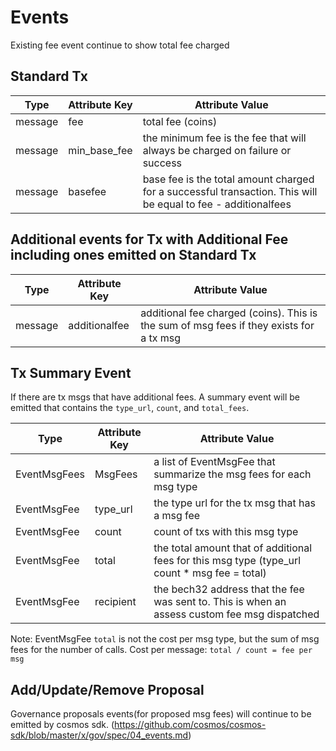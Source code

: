 <!--
order: 5
-->

# Events

Existing fee event continue to show total fee charged

## Standard Tx

| Type     | Attribute Key | Attribute Value                                                                                                  |
| -------- | ------------- | ---------------------------------------------------------------------------------------------------------------- |
| message  | fee           | total fee (coins)                                                                                                |
| message  | min_base_fee  | the minimum fee is the fee that will always be charged on failure or success                                     |
| message  | basefee       | base fee is the total amount charged for a successful transaction.  This will be equal to fee - additionalfees   |

## Additional events for Tx with Additional Fee including ones emitted on Standard Tx

| Type     | Attribute Key | Attribute Value                                                                           |
| -------- | ------------- | ----------------------------------------------------------------------------------------- |
| message  | additionalfee | additional fee charged (coins).  This is the sum of msg fees if they exists for a tx msg  |

## Tx Summary Event

If there are tx msgs that have additional fees.  A summary event will be emitted that contains the `type_url`, `count`, and `total_fees`.

| Type         | Attribute Key | Attribute Value                                                                                |
| ------------ | ------------- | ---------------------------------------------------------------------------------------------- |
| EventMsgFees | MsgFees       | a list of EventMsgFee that summarize the msg fees for each msg type                            |
| EventMsgFee  | type_url      | the type url for the tx msg that has a msg fee                                                 |
| EventMsgFee  | count         | count of txs with this msg type                                                                |
| EventMsgFee  | total         | the total amount that of additional fees for this msg type (type_url count * msg fee = total)  |
| EventMsgFee  | recipient     | the bech32 address that the fee was sent to.  This is when an assess custom fee msg dispatched |

Note: EventMsgFee `total` is not the cost per msg type, but the sum of msg fees for the number of calls.  Cost per message: `total / count = fee per msg`
## Add/Update/Remove Proposal
 
Governance proposals events(for proposed msg fees) will continue to be emitted by cosmos sdk.
 (https://github.com/cosmos/cosmos-sdk/blob/master/x/gov/spec/04_events.md)
